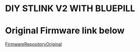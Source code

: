 # DIY STLINK V2 WITH BLUEPILL
# Original Firmware link below
[FirmwareRepositoryOriginal](https://github.com/open-plc-com/firmwares/tree/master/STM32F103C8T6/ST-Link)
